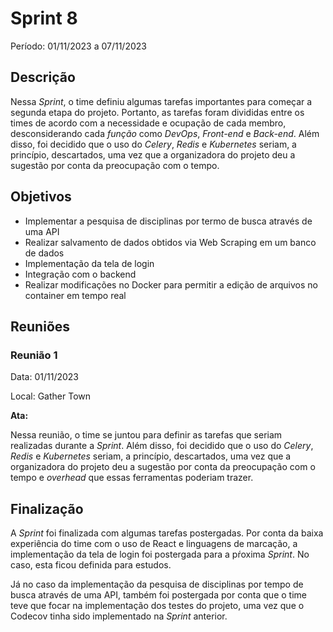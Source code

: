 # Sprint 8

Período: 01/11/2023 a 07/11/2023

## Descrição

Nessa _Sprint_, o time definiu algumas tarefas importantes para começar a segunda etapa do projeto. Portanto, as tarefas foram divididas entre os times de acordo com a necessidade e ocupação de cada membro, desconsiderando cada *função* como *DevOps*, *Front-end* e *Back-end*. Além disso, foi decidido que o uso do *Celery*, *Redis* e *Kubernetes* seriam, a princípio, descartados, uma vez que a organizadora do projeto deu a sugestão por conta da preocupação com o tempo.

## Objetivos

- Implementar a pesquisa de disciplinas por termo de busca através de uma API
- Realizar salvamento de dados obtidos via Web Scraping em um banco de dados
- Implementação da tela de login
- Integração com o backend
- Realizar modificações no Docker para permitir a edição de arquivos no container em tempo real

## Reuniões

### Reunião 1

Data: 01/11/2023

Local: Gather Town

**Ata:**

Nessa reunião, o time se juntou para definir as tarefas que seriam realizadas durante a _Sprint_. Além disso, foi decidido que o uso do *Celery*, *Redis* e *Kubernetes* seriam, a princípio, descartados, uma vez que a organizadora do projeto deu a sugestão por conta da preocupação com o tempo e *overhead* que essas ferramentas poderiam trazer.

## Finalização

A _Sprint_ foi finalizada com algumas tarefas postergadas. Por conta da baixa experiência do time com o uso de React e linguagens de marcação, a implementação da tela de login foi postergada para a pŕoxima _Sprint_. No caso, esta ficou definida para estudos.

Já no caso da implementação da pesquisa de disciplinas por tempo de busca através de uma API, também foi postergada por conta que o time teve que focar na implementação dos testes do projeto, uma vez que o Codecov tinha sido implementado na _Sprint_ anterior.
